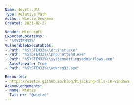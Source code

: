 ```yaml
---
Name: devrtl.dll
Type: Relative Path
Author: Wietze Beukema
Created: 2021-02-27

Vendor: Microsoft
ExpectedLocations:
- "%SYSTEM32%"
VulnerableExecutables:
- Path: "%SYSTEM32%\\drvinst.exe"
- Path: "%SYSTEM32%\\pnpunattend.exe"
- Path: "%SYSTEM32%\\systemsettingsadminflows.exe"
  AutoElevate: True
- Path: "%SYSTEM32%\\wowreg32.exe"

Resources:
- https://wietze.github.io/blog/hijacking-dlls-in-windows
Acknowledgements:
- Name: Wietze
  Twitter: "@wietze"
---
```


